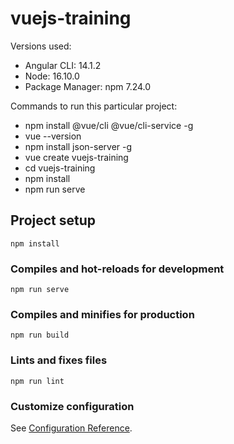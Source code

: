 # vuejs-training

Versions used:

- Angular CLI: 14.1.2
- Node: 16.10.0
- Package Manager: npm 7.24.0

Commands to run this particular project:

- npm install @vue/cli @vue/cli-service -g
- vue --version
- npm install json-server -g
- vue create vuejs-training
- cd vuejs-training
- npm install
- npm run serve

## Project setup

```
npm install
```

### Compiles and hot-reloads for development

```
npm run serve
```

### Compiles and minifies for production

```
npm run build
```

### Lints and fixes files

```
npm run lint
```

### Customize configuration

See [Configuration Reference](https://cli.vuejs.org/config/).
